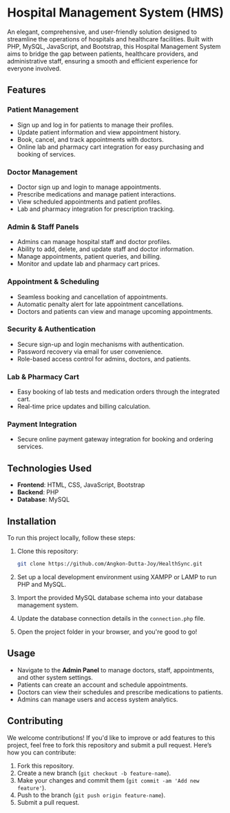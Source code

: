 # Hospital Management System (HMS)

An elegant, comprehensive, and user-friendly solution designed to streamline the operations of hospitals and healthcare facilities. Built with PHP, MySQL, JavaScript, and Bootstrap, this Hospital Management System aims to bridge the gap between patients, healthcare providers, and administrative staff, ensuring a smooth and efficient experience for everyone involved.

## Features

### **Patient Management**
- Sign up and log in for patients to manage their profiles.
- Update patient information and view appointment history.
- Book, cancel, and track appointments with doctors.
- Online lab and pharmacy cart integration for easy purchasing and booking of services.

### **Doctor Management**
- Doctor sign up and login to manage appointments.
- Prescribe medications and manage patient interactions.
- View scheduled appointments and patient profiles.
- Lab and pharmacy integration for prescription tracking.

### **Admin & Staff Panels**
- Admins can manage hospital staff and doctor profiles.
- Ability to add, delete, and update staff and doctor information.
- Manage appointments, patient queries, and billing.
- Monitor and update lab and pharmacy cart prices.

### **Appointment & Scheduling**
- Seamless booking and cancellation of appointments.
- Automatic penalty alert for late appointment cancellations.
- Doctors and patients can view and manage upcoming appointments.

### **Security & Authentication**
- Secure sign-up and login mechanisms with authentication.
- Password recovery via email for user convenience.
- Role-based access control for admins, doctors, and patients.

### **Lab & Pharmacy Cart**
- Easy booking of lab tests and medication orders through the integrated cart.
- Real-time price updates and billing calculation.

### **Payment Integration**
- Secure online payment gateway integration for booking and ordering services.

## Technologies Used
- **Frontend**: HTML, CSS, JavaScript, Bootstrap
- **Backend**: PHP
- **Database**: MySQL

## Installation

To run this project locally, follow these steps:

1. Clone this repository:

   ```bash
   git clone https://github.com/Angkon-Dutta-Joy/HealthSync.git
   ```

2. Set up a local development environment using XAMPP or LAMP to run PHP and MySQL.

3. Import the provided MySQL database schema into your database management system.

4. Update the database connection details in the `connection.php` file.

5. Open the project folder in your browser, and you're good to go!

## Usage

- Navigate to the **Admin Panel** to manage doctors, staff, appointments, and other system settings.
- Patients can create an account and schedule appointments.
- Doctors can view their schedules and prescribe medications to patients.
- Admins can manage users and access system analytics.



## Contributing

We welcome contributions! If you'd like to improve or add features to this project, feel free to fork this repository and submit a pull request. Here’s how you can contribute:

1. Fork this repository.
2. Create a new branch (`git checkout -b feature-name`).
3. Make your changes and commit them (`git commit -am 'Add new feature'`).
4. Push to the branch (`git push origin feature-name`).
5. Submit a pull request.

